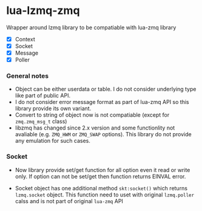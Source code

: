 # lua-lzmq-zmq
Wrapper around lzmq library to be compatiable with lua-zmq library

 * [x] Context
 * [x] Socket
 * [x] Message
 * [x] Poller

### General notes
* Object can be either userdata or table. I do not consider underlying type like part of public API.
* I do not consider error message format as part of lua-zmq API so this library provide its own variant.
* Convert to string of object now is not compatiable (except for `zmq.zmq_msg_t` class)
* libzmq has changed since 2.x version and some functionlity not avaliable (e.g. `ZMQ_HWM` or `ZMQ_SWAP` options).
This library do not provide any emulation for such cases.

### Socket
* Now library provide set/get function for all option even it read or write only.
If option can not be set/get then function returns EINVAL error.

* Socket object has one additional method `skt:socket()` which returns `lzmq.socket` object.
This function need to uset with original `lzmq.poller` calss and is not part of original `lua-zmq` API
